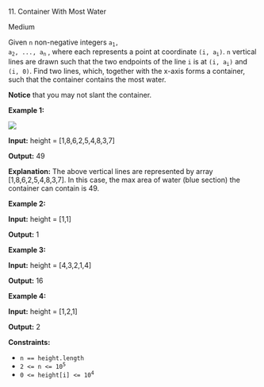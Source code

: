 11\. Container With Most Water

Medium

Given `n` non-negative integers <code>a<sub>1</sub>, a<sub>2</sub>, ..., a<sub>n</sub></code> , where each represents a point at coordinate <code>(i, a<sub>i</sub>)</code>. `n` vertical lines are drawn such that the two endpoints of the line `i` is at <code>(i, a<sub>i</sub>)</code> and `(i, 0)`. Find two lines, which, together with the x-axis forms a container, such that the container contains the most water.

**Notice** that you may not slant the container.

**Example 1:**

![](https://s3-lc-upload.s3.amazonaws.com/uploads/2018/07/17/question_11.jpg)

**Input:** height = [1,8,6,2,5,4,8,3,7]

**Output:** 49

**Explanation:** The above vertical lines are represented by array [1,8,6,2,5,4,8,3,7]. In this case, the max area of water (blue section) the container can contain is 49. 

**Example 2:**

**Input:** height = [1,1]

**Output:** 1 

**Example 3:**

**Input:** height = [4,3,2,1,4]

**Output:** 16 

**Example 4:**

**Input:** height = [1,2,1]

**Output:** 2 

**Constraints:**

*   `n == height.length`
*   <code>2 <= n <= 10<sup>5</sup></code>
*   <code>0 <= height[i] <= 10<sup>4</sup></code>
